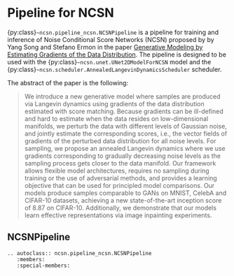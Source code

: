 # Pipeline for NCSN

{py:class}`~ncsn.pipeline_ncsn.NCSNPipeline` is a pipeline for training and inference of Noise Conditional Score Networks (NCSN) proposed by by Yang Song and Stefano Ermon in the paper [Generative Modeling by Estimating Gradients of the Data Distribution](https://arxiv.org/abs/1907.05600). The pipeline is designed to be used with the 
{py:class}`~ncsn.unet.UNet2DModelForNCSN` model and the {py:class}`~ncsn.scheduler.AnnealedLangevinDynamicsScheduler` scheduler.

The abstract of the paper is the following:

> We introduce a new generative model where samples are produced via Langevin dynamics using gradients of the data distribution estimated with score matching. Because gradients can be ill-defined and hard to estimate when the data resides on low-dimensional manifolds, we perturb the data with different levels of Gaussian noise, and jointly estimate the corresponding scores, i.e., the vector fields of gradients of the perturbed data distribution for all noise levels. For sampling, we propose an annealed Langevin dynamics where we use gradients corresponding to gradually decreasing noise levels as the sampling process gets closer to the data manifold. Our framework allows flexible model architectures, requires no sampling during training or the use of adversarial methods, and provides a learning objective that can be used for principled model comparisons. Our models produce samples comparable to GANs on MNIST, CelebA and CIFAR-10 datasets, achieving a new state-of-the-art inception score of 8.87 on CIFAR-10. Additionally, we demonstrate that our models learn effective representations via image inpainting experiments.

## NCSNPipeline

```{eval-rst}
.. autoclass:: ncsn.pipeline_ncsn.NCSNPipeline
   :members:
   :special-members:
```
